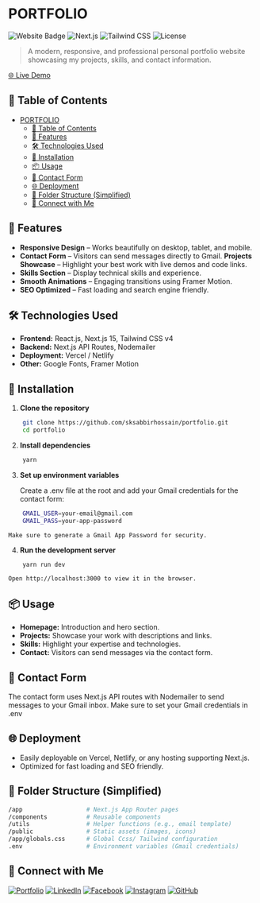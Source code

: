 # PORTFOLIO

![Website Badge](https://img.shields.io/badge/Portfolio-Website-blue)
![Next.js](https://img.shields.io/badge/Next.js-15-black?logo=next.js)
![Tailwind CSS](https://img.shields.io/badge/TailwindCSS-v4-blue?logo=tailwind-css)
![License](https://img.shields.io/badge/License-MIT-green)

> A modern, responsive, and professional personal portfolio website showcasing my projects, skills, and contact information.

[🌐 Live Demo](https://sk-sabbir-hossain-portfolio.vercel.app)

## 📑 Table of Contents

- [PORTFOLIO](#portfolio)
  - [📑 Table of Contents](#-table-of-contents)
  - [🌟 Features](#-features)
  - [🛠 Technologies Used](#-technologies-used)
  - [🚀 Installation](#-installation)
  - [📦 Usage](#-usage)
  - [📧 Contact Form](#-contact-form)
  - [🌐 Deployment](#-deployment)
  - [📁 Folder Structure (Simplified)](#-folder-structure-simplified)
  - [👤 Connect with Me](#-connect-with-me)

## 🌟 Features

- **Responsive Design** – Works beautifully on desktop, tablet, and mobile.
- **Contact Form** – Visitors can send messages directly to Gmail.
  **Projects Showcase** – Highlight your best work with live demos and code links.
- **Skills Section** – Display technical skills and experience.
- **Smooth Animations** – Engaging transitions using Framer Motion.
- **SEO Optimized** – Fast loading and search engine friendly.

## 🛠 Technologies Used

- **Frontend:** React.js, Next.js 15, Tailwind CSS v4
- **Backend:** Next.js API Routes, Nodemailer
- **Deployment:** Vercel / Netlify
- **Other:** Google Fonts, Framer Motion

## 🚀 Installation

1. **Clone the repository**

```bash
    git clone https://github.com/sksabbirhossain/portfolio.git
    cd portfolio
```

2. **Install dependencies**

```bash
    yarn
```

3. **Set up environment variables**

   Create a .env file at the root and add your Gmail credentials for the contact form:

```bash
    GMAIL_USER=your-email@gmail.com
    GMAIL_PASS=your-app-password
```

    Make sure to generate a Gmail App Password for security.

4. **Run the development server**

```bash
    yarn run dev
```

    Open http://localhost:3000 to view it in the browser.

## 📦 Usage

- **Homepage:** Introduction and hero section.
- **Projects:** Showcase your work with descriptions and links.
- **Skills:** Highlight your expertise and technologies.
- **Contact:** Visitors can send messages via the contact form.

## 📧 Contact Form

The contact form uses Next.js API routes with Nodemailer to send messages to your Gmail inbox. Make sure to set your Gmail credentials in .env

## 🌐 Deployment

- Easily deployable on Vercel, Netlify, or any hosting supporting Next.js.
- Optimized for fast loading and SEO friendly.

## 📁 Folder Structure (Simplified)

```bash
/app                  # Next.js App Router pages
/components           # Reusable components
/utils                # Helper functions (e.g., email template)
/public               # Static assets (images, icons)
/app/globals.css      # Global Ccss/ Tailwind configuration
.env                  # Environment variables (Gmail credentials)
```

## 👤 Connect with Me

[![Portfolio](https://img.shields.io/badge/Portfolio-🌐-blue?style=for-the-badge)](https://sk-sabbir-hossain-portfolio.vercel.app)
[![LinkedIn](https://img.shields.io/badge/LinkedIn-🔗-0A66C2?style=for-the-badge)](https://www.linkedin.com/in/sk-sabbir-hossain)
[![Facebook](https://img.shields.io/badge/Facebook-📘-1877F2?style=for-the-badge)](https://www.facebook.com/sksabbirhossain4)
[![Instagram](https://img.shields.io/badge/Instagram-📸-E4405F?style=for-the-badge)](https://www.instagram.com/sk.sabbir.hossain/)
[![GitHub](https://img.shields.io/badge/GitHub-🐙-181717?style=for-the-badge)](https://github.com/sksabbirhossain)
